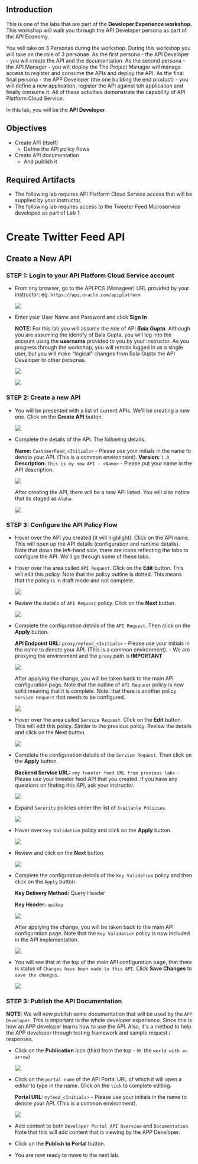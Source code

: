 ## Introduction

This is one of the labs that are part of the **Developer Experience workshop.** This workshop will walk you through the API Developer persona as part of the API Economy.

You will take on 3 Personas during the workshop. During this workshop you will take on the role of 3 personae. As the first persona - the API Developer - you will create the API and the documentation.  As the second persona - the API Manager - you will deploy the The Project Manager will manage access to register and consume the APIs and deploy the API. As the final final persona - the APP Developer (the one building the end product) - you will define a new application, register the API against teh application and finally consume it. All of these activities demonstrate the capability of API Platform Cloud Service.

In this lab, you will be the **API Developer**.

## Objectives

- Create API (itself)
    - Define the API policy flows
- Create API documentation
    - And publish it

## Required Artifacts
- The following lab requires API Platform Cloud Service access that will be supplied by your instructor.
- The following lab requires access to the Tweeter Feed Microservice developed as part of Lab 1.

# Create Twitter Feed API

## Create a New API

### **STEP 1**: Login to your API Platform Cloud Service account

- From any browser, go to the API PCS (Manageer) URL provided by your instructor:
    eg. `https://api.oracle.com/apiplatform`

    ![](images/api-login-001.png)

- Enter your User Name and Password and click **Sign In**

  **NOTE:** For this lab you will assume the role of API ***Bala Gupta***. Although you are assuming the identify of Bala Gupta, you will log into the account using the **username** provided to you by your instructor. As you progress through the workshop, you will remain logged in as a single user, but you will make “logical” changes from Bala Gupta the API Developer to other personas.

    ![](images/bala.png)

    ![](images/api-login-002.png)
	
### **STEP 2**: Create a new API

- You will be presented with a list of current APIs. We'll be creating a new one. Click on the **Create API** button.

    ![](images/api-create_api-001.png)

- Complete the details of the API. The following details.

	**Name:** `CustomerFeed_<Initials>`
		- Please use your initials in the name to denote your API. (This is a common environment).
	**Version:** `1.0`
	**Description:** `This is my new API - <Name>`
		- Please put your name in the API description.

    ![](images/api-create_api-002.png)
	
	After creating the API, there will be a new API listed. You will also notice that its staged as `Alpha`.

    ![](images/api-create_api-003.png)
	
### **STEP 3**: Configure the API Policy Flow

- Hover over the API you created (it will highlight). Click on the API name. This will open up the API details (configuration and runtime details). Note that down the left-hand side, there are icons reflecting the tabs to configure the API. We'll go through some of these tabs.

- Hover over the area called `API Request`. Click on the **Edit** button. This will edit this policy. Note that the policy outline is dotted. This means that the policy is in draft mode and not complete.

    ![](images/api-create_api-004.png)

- Review the details of `API Request` policy. Click on the **Next** button.

    ![](images/api-create_api-005.png)

- Complete the configuration details of the `API Request`. Then click on the **Apply** button.

	**API Endpoint URL:** `proxy/myfeed_<Initials>`
		- Please use your initials in the name to denote your API. (This is a common environment).
		- We are proxying the environment and the `proxy` path is **IMPORTANT**

	![](images/api-create_api-006.png)

	After applying the change, you will be taken back to the main API configuration page. Note that the outline of `API Request` policy is now solid meaning that it is complete. Note: that there is another policy `Service Request` that needs to be configured.

	![](images/api-create_api-007.png)

- Hover over the area called `Service Request`. Click on the **Edit** button. This will edit this policy. Similar to the previous policy. Review the details and click on the **Next** button.

	![](images/api-create_api-008.png)

- Complete the configuration details of the `Service Request`. Then click on the **Apply** button.

	**Backend Service URL:** `<my tweeter feed URL from previous lab>`
		- Please use your tweeter feed API that you created. If you have any questions on finding this API, ask your instructor.

	![](images/api-create_api-009.png)

- Expand `Security` policies under the list of `Available Policies`.

	![](images/api-create_api-020.png)

- Hover over `Key Validation` policy and click on the **Apply** button.

	![](images/api-create_api-021.png)

- Review and click on the **Next** button.

	![](images/api-create_api-022.png)

- Complete the configuration details of the `Key Validation` policy and then click on the `Apply` button.

	**Key Delivery Method:** Query Header

	**Key Header:** `apikey`

	![](images/api-create_api-023.png)
	
	After applying the change, you will be taken back to the main API configuration page. Note that the `Key Validation` policy is now included in the API implementation.
	
	![](images/api-create_api-024.png)	
	
- You will see that at the top of the main API configuration page, that there is status of `Changes have been made to this API`. Click **Save Changes** to `save the changes`.

	![](images/api-create_api-010.png)

### **STEP 3**: Publish the API Documentation

  **NOTE:** We will now publish some documentation that will be used by the `APP Developer`. This is important to the whole developer experience. Since this is how an APP developer learns how to use the API. Also, it's a method to help the APP developer through testing framework and sample request / responses.

- Click on the **Publication** icon (third from the top - ie. the `world with an arrow`)

	![](images/api-create_api-011.png)

- Click on the `portal name` of the API Portal URL of which it will open a editor to type in the name. Click on the `tick` to complete editing.

	**Portal URL:** `myfeed_<Initials>`
		- Please use your initials in the name to denote your API. (This is a common environment).

	![](images/api-create_api-012.png)

- Add content to both `Developer Portal API Overview` and `Documentation`. Note that this will add content that is viewing by the APP Developer.

- Click on the **Publish to Portal** button.

- You are now ready to move to the next lab.
